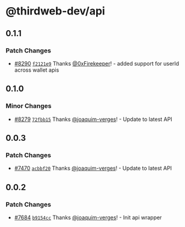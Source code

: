 # @thirdweb-dev/api

## 0.1.1

### Patch Changes

- [#8290](https://github.com/thirdweb-dev/js/pull/8290) [`f2121e9`](https://github.com/thirdweb-dev/js/commit/f2121e9519719ef809986c919acc5069b5b7ce74) Thanks [@0xFirekeeper](https://github.com/0xFirekeeper)! - added support for userId across wallet apis

## 0.1.0

### Minor Changes

- [#8279](https://github.com/thirdweb-dev/js/pull/8279) [`72fbb15`](https://github.com/thirdweb-dev/js/commit/72fbb1550f957c93cfde4e63d7bb6458fb192c47) Thanks [@joaquim-verges](https://github.com/joaquim-verges)! - Update to latest API

## 0.0.3

### Patch Changes

- [#7470](https://github.com/thirdweb-dev/js/pull/7470) [`acbbf20`](https://github.com/thirdweb-dev/js/commit/acbbf2039fba2bf2b2985703ce9614e6055d79da) Thanks [@joaquim-verges](https://github.com/joaquim-verges)! - Update to latest API

## 0.0.2

### Patch Changes

- [#7684](https://github.com/thirdweb-dev/js/pull/7684) [`b9154cc`](https://github.com/thirdweb-dev/js/commit/b9154cc9e78fab63a3b02aa3946901b24caa1b06) Thanks [@joaquim-verges](https://github.com/joaquim-verges)! - Init api wrapper
